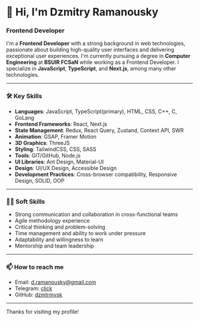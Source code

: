 # 👋 Hi, I'm Dzmitry Ramanousky

### Frontend Developer

I'm a **Frontend Developer** with a strong background in web technologies, passionate about building high-quality user interfaces and delivering exceptional user experiences. I'm currently pursuing a degree in **Computer Engineering** at **BSUIR FCSaN** while working as a Frontend Developer. I specialize in **JavaScript**, **TypeScript**, and **Next.js**, among many other technologies.

---

### 🛠 Key Skills

- **Languages**: JavaScript, TypeScript(primary), HTML, CSS, C++, C, GoLang
- **Frontend Frameworks**: React, Next.js
- **State Management**: Redux, React Query, Zustand, Context API, SWR
- **Animation**: GSAP, Framer Motion
- **3D Graphics**: ThreeJS
- **Styling**: TailwindCSS, CSS, SASS
- **Tools**: GIT/GitHub, Node.js
- **UI Libraries**: Ant Design, Material-UI
- **Design**: UI/UX Design, Accessible Design
- **Development Practices**: Cross-browser compatibility, Responsive Design, SOLID, OOP

---

### 🧑‍💼 Soft Skills

- Strong communication and collaboration in cross-functional teams
- Agile methodology experience
- Critical thinking and problem-solving
- Time management and ability to work under pressure
- Adaptability and willingness to learn
- Mentorship and team leadership

---

### 📫 How to reach me

- Email: d.ramanousky@gmail.com
- Telegram: [click](https://t.me/d_rmnvsk)
- GitHub: [dzmtrmvsk](https://github.com/dzmtrmvsk)

---

Thanks for visiting my profile!
